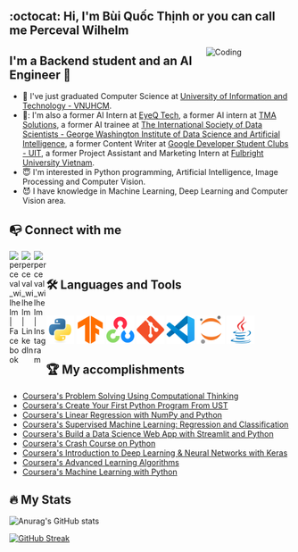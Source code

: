 ## :octocat: **Hi, I'm Bùi Quốc Thịnh or you can call me Perceval Wilhelm** 

<img align="right" alt="Coding" width="30%" src="https://media.giphy.com/media/u2pmTWUi0MXjyrMaVj/giphy.gif">

## I'm a Backend student and an AI Engineer :volcano:

- :raising_hand: I've just graduated Computer Science at [University of Information and Technology - VNUHCM](https://www.uit.edu.vn/).
- 🌱: I'm also a former AI Intern at [EyeQ Tech](https://eyeq.tech), a former AI intern at [TMA Solutions](https://www.tma.vn), a former AI trainee at [The International Society of Data Scientists - George Washington Institute of Data Science and Artificial Intelligence](https://www.isods.org), a former Content Writer at [Google Developer Student Clubs - UIT](https://github.com/GDSC-UIT), a former Project Assistant and Marketing Intern at [Fulbright University Vietnam](https://fulbright.edu.vn/).
- :innocent: I'm interested in Python programming, Artificial Intelligence, Image Processing and Computer Vision.
- :smiling_imp: I have knowledge in Machine Learning, Deep Learning and Computer Vision area.


## :mailbox_with_no_mail: Connect with me

[<img align="left" alt="perceval_wilhelm | Facebook" width="22px" src="https://cdn.jsdelivr.net/npm/simple-icons@v3/icons/facebook.svg"/>][facebook]
[<img align="left" alt="perceval_wilhelm | LinkedIn" width="22px" src="https://cdn.jsdelivr.net/npm/simple-icons@v3/icons/linkedin.svg" />][linkedin]
[<img align="left" alt="perceval_wilhelm | Instagram" width="22px" src="https://cdn.jsdelivr.net/npm/simple-icons@v3/icons/instagram.svg" />][instagram]

<br />

[facebook]: https://www.facebook.com/quocthinh.bui.38/
[linkedin]: https://www.linkedin.com/in/percevalwilhelm/
[instagram]: https://www.instagram.com/perceval_wilhelm/

## :hammer_and_wrench: Languages and Tools 
<br>
<div>
    <img src="https://github.com/devicons/devicon/blob/master/icons/python/python-original.svg" title="Python" alt="Python" width=50 height=50/>
    <img src="https://github.com/devicons/devicon/blob/master/icons/tensorflow/tensorflow-original.svg" title="Tensorflow" alt="Tensorflow" width=50 height=50/>
    <img src="https://github.com/devicons/devicon/blob/master/icons/opencv/opencv-original.svg" title="OpenCV" alt="OpenCV" width=50 height=50/>
    <img src="https://github.com/devicons/devicon/blob/master/icons/git/git-original.svg" title="Git" alt="Git" width=50 height=50/>
    <img src="https://github.com/devicons/devicon/blob/master/icons/vscode/vscode-original.svg" title="VSCode" alt="VSCode" width=50 height=50/>
    <img src="https://github.com/devicons/devicon/blob/master/icons/jupyter/jupyter-original.svg" title="Jupyter" alt="Jupyter" width=50 height=50/>
    <img src="https://github.com/devicons/devicon/blob/master/icons/java/java-original.svg" title="Java" alt="Java" width=50 height=50/>
</div>

## :trophy: My accomplishments

- [Coursera's Problem Solving Using Computational Thinking](https://coursera.org/share/2c930cd6ffaf1d0e69c316741f2077da)
- [Coursera's Create Your First Python Program From UST](https://coursera.org/share/189791b6fbad9e412f3ec2531f11ef9a)
- [Coursera's Linear Regression with NumPy and Python](https://coursera.org/share/95598cd41d0faeee2c86b20daa60385e)
- [Coursera's Supervised Machine Learning: Regression and Classification](https://coursera.org/share/a8092356489a2e625e54dcdcfcac0846)
- [Coursera's Build a Data Science Web App with Streamlit and Python](https://coursera.org/share/3041409ec0141dd2afbf7374485ba2e0)
- [Coursera's Crash Course on Python](https://coursera.org/share/bbeab5e07f3bca2373b4c4a6531173b1)
- [Coursera's Introduction to Deep Learning & Neural Networks with Keras](https://coursera.org/share/e3190c2290ec7dc5ffc1ec1a5d1da529)
- [Coursera's Advanced Learning Algorithms](https://coursera.org/share/446849656f6d423e21b40fba69e41001)
- [Coursera's Machine Learning with Python](https://coursera.org/share/aeddd844b7cce65f8a916588f17186c0)

## :fire: My Stats 


![Anurag's GitHub stats](https://github-readme-stats.vercel.app/api?username=Perceval-Wilhelm&theme=gruvbox&show_icons=true)

[![GitHub Streak](http://github-readme-streak-stats.herokuapp.com?user=Perceval-Wilhelm&theme=dracula&hide_border=true)](https://git.io/streak-stats)

<!---
sirrtt/sirrtt is a ✨ special ✨ repository because its `README.md` (this file) appears on your GitHub profile.
You can click the Preview link to take a look at your changes.
--->


